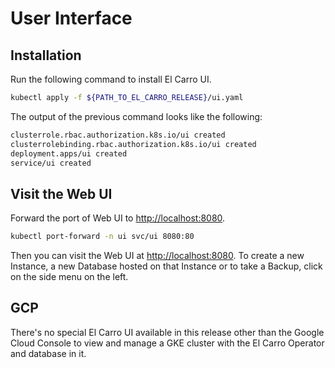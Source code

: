 # User Interface

## Installation

Run the following command to install El Carro UI.

```sh
kubectl apply -f ${PATH_TO_EL_CARRO_RELEASE}/ui.yaml
```

The output of the previous command looks like the following:

```sh
clusterrole.rbac.authorization.k8s.io/ui created
clusterrolebinding.rbac.authorization.k8s.io/ui created
deployment.apps/ui created
service/ui created
```

## Visit the Web UI

Forward the port of Web UI to [http://localhost:8080](http://localhost:8080).

```sh
kubectl port-forward -n ui svc/ui 8080:80
```

Then you can visit the Web UI at [http://localhost:8080](http://localhost:8080).
To create a new Instance, a new Database hosted on that Instance or to take a
Backup, click on the side menu on the left.

## GCP

There's no special El Carro UI available in this release other than the
Google Cloud Console to view and manage a GKE cluster with the El Carro Operator
and database in it.
